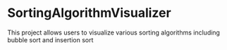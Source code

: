 # SortingAlgorithmVisualizer
This project allows users to visualize various sorting algorithms including bubble sort and insertion sort
